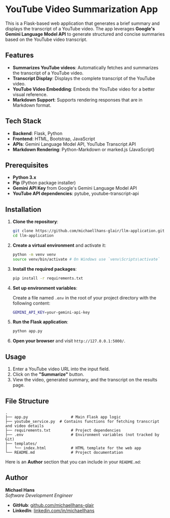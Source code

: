 # YouTube Video Summarization App

This is a Flask-based web application that generates a brief summary and displays the transcript of a YouTube video. The app leverages **Google's Gemini Language Model API** to generate structured and concise summaries based on the YouTube video transcript.

## Features

- **Summarizes YouTube videos**: Automatically fetches and summarizes the transcript of a YouTube video.
- **Transcript Display**: Displays the complete transcript of the YouTube video.
- **YouTube Video Embedding**: Embeds the YouTube video for a better visual reference.
- **Markdown Support**: Supports rendering responses that are in Markdown format.

## Tech Stack

- **Backend**: Flask, Python
- **Frontend**: HTML, Bootstrap, JavaScript
- **APIs**: Gemini Language Model API, YouTube Transcript API
- **Markdown Rendering**: Python-Markdown or marked.js (JavaScript)

## Prerequisites

- **Python 3.x**
- **Pip** (Python package installer)
- **Gemini API Key** from Google's Gemini Language Model API
- **YouTube API dependencies**: pytube, youtube-transcript-api

## Installation

1. **Clone the repository**:

   ```bash
   git clone https://github.com/michaellhans-glair/llm-application.git
   cd llm-application
   ```

2. **Create a virtual environment** and activate it:

   ```bash
   python -m venv venv
   source venv/bin/activate # On Windows use `venv\Scripts\activate`
   ```

3. **Install the required packages**:

   ```bash
   pip install -r requirements.txt
   ```

4. **Set up environment variables**:

   Create a file named `.env` in the root of your project directory with the following content:

   ```bash
   GEMINI_API_KEY=your-gemini-api-key
   ```

5. **Run the Flask application**:

   ```bash
   python app.py
   ```

6. **Open your browser** and visit `http://127.0.0.1:5000/`.

## Usage

1. Enter a YouTube video URL into the input field.
2. Click on the **"Summarize"** button.
3. View the video, generated summary, and the transcript on the results page.

## File Structure

```plaintext
.
├── app.py                   # Main Flask app logic
├── youtube_service.py  # Contains functions for fetching transcript and video details
├── requirements.txt         # Project dependencies
├── .env                     # Environment variables (not tracked by Git)
├── templates/
│   └── index.html           # HTML template for the web app
└── README.md                # Project documentation
```
Here is an **Author** section that you can include in your `README.md`:

## Author

**Michael Hans**  
*Software Development Engineer*  

- **GitHub**: [github.com/michaellhans-glair](https://github.com/michaellhans-glair)  
- **LinkedIn**: [linkedin.com/in/michaellhans](https://linkedin.com/in/michaellhans)